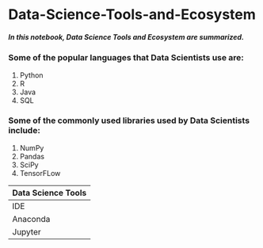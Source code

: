 # Data-Science-Tools-and-Ecosystem
##### *In this notebook, Data Science Tools and Ecosystem are summarized.*
### Some of the popular languages that Data Scientists use are:
1. Python
2. R
3. Java
4. SQL

### Some of the commonly used libraries used by Data Scientists include:
1. NumPy
2. Pandas
3. SciPy
4. TensorFLow

|Data Science Tools|
|------------------|
|IDE|
|Anaconda|
|Jupyter|
    

